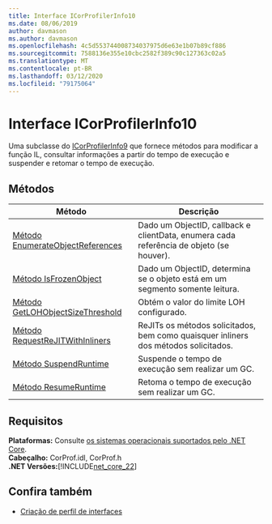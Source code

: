 ```yaml
---
title: Interface ICorProfilerInfo10
ms.date: 08/06/2019
author: davmason
ms.author: davmason
ms.openlocfilehash: 4c5d553744008734037975d6e63e1b07b89cf886
ms.sourcegitcommit: 7588136e355e10cbc2582f389c90c127363c02a5
ms.translationtype: MT
ms.contentlocale: pt-BR
ms.lasthandoff: 03/12/2020
ms.locfileid: "79175064"
---
```

# <a name="icorprofilerinfo10-interface"></a>Interface ICorProfilerInfo10

Uma subclasse do [ICorProfilerInfo9](icorprofilerinfo9-interface.md) que fornece métodos para modificar a função IL, consultar informações a partir do tempo de execução e suspender e retomar o tempo de execução.

## <a name="methods"></a>Métodos  

| Método|Descrição|  
| ------------|-----------------|  
|[Método EnumerateObjectReferences](icorprofilerinfo10-enumerateobjectreferences-method.md)|Dado um ObjectID, callback e clientData, enumera cada referência de objeto (se houver). |
|[Método IsFrozenObject](icorprofilerinfo10-isfrozenobject-method.md)|Dado um ObjectID, determina se o objeto está em um segmento somente leitura. |
|[Método GetLOHObjectSizeThreshold](icorprofilerinfo10-getlohobjectsizethreshold-method.md)|Obtém o valor do limite LOH configurado. |
|[Método RequestReJITWithInliners](icorprofilerinfo10-requestrejitwithinliners-method.md)| ReJITs os métodos solicitados, bem como quaisquer inliners dos métodos solicitados.  |
|[Método SuspendRuntime](icorprofilerinfo10-suspendruntime-method.md)| Suspende o tempo de execução sem realizar um GC. |
|[Método ResumeRuntime](icorprofilerinfo10-resumeruntime-method.md)| Retoma o tempo de execução sem realizar um GC. |

## <a name="requirements"></a>Requisitos  
**Plataformas:** Consulte [os sistemas operacionais suportados pelo .NET Core](../../../core/install/dependencies.md?pivots=os-windows).  
**Cabeçalho:** CorProf.idl, CorProf.h  
**.NET Versões:**[!INCLUDE[net_core_22](../../../../includes/net-core-30-md.md)]

## <a name="see-also"></a>Confira também

- [Criação de perfil de interfaces](profiling-interfaces.md)
